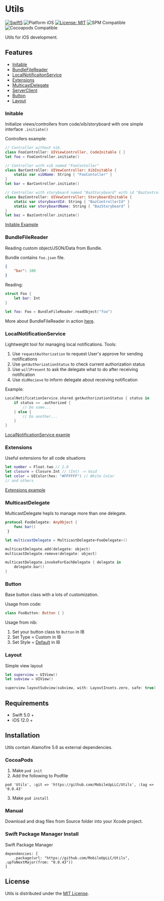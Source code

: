 # Utils

<p align="left">
    <a href="https://developer.apple.com/swift"><img src="https://img.shields.io/badge/language-Swift_5-green" alt="Swift5" /></a>
 <img src="https://img.shields.io/badge/platform-iOS-blue.svg?style=flat" alt="Platform iOS" />
 <a href="https://github.com/MobileUpLLC/Utils/blob/main/LICENSE"><img src="https://img.shields.io/badge/license-MIT-green" alt="License: MIT" /></a>
<img src="https://img.shields.io/badge/SPM-compatible-green" alt="SPM Compatible">
<img src="https://img.shields.io/badge/CocoaPods-compatible-green" alt="Cocoapods Compatible">
</p>

Utils for iOS development.

## Features

- [Initable](#initable)
- [BundleFileReader](#bundlefilereader)
- [LocalNotificaitonService](#localnotificationservice)
- [Extensions](#extensions)
- [MulticastDelegate](#multicastdelegate)
- [ServerClient](/Documentation/ServerClient.md)
- [Button](#button)
- [Layout](#layout)

### Initable
Initialize views/controllers from code/xib/storyboard with one simple interface ```.initiate()```

Controllers example:
```swift
// Controller without nib.
class FooController: UIViewController, CodeInitable { }
let foo = FooController.initiate()

// Controller with xib named "FooContoller"
class BarController: UIVewController: XibInitable {
    static var xibName: String { "FooContoller" }
}
let bar = BarController.initiate()

// Controller with storyboard named "BazStoryboard" with id "BazControllerId"
class BazController: UIVewController: StoryboardInitable {
    static var storyboardId: String { "BazControllerId" }
    static var storyboardName: String { "BazStoryboard" }
}
let baz = BazController.initiate()
```

[Initable Example](https://github.com/MobileUpLLC/Utils/tree/develop/UtilsExample/Source/UI/Initable)


### BundleFileReader
Reading custom object/JSON/Data from Bundle.

Bundle contains ```foo.json``` file.
```json
{
    "bar": 100
}
```

Reading:
```swift
struct Foo {
    let bar: Int
}

let foo: Foo = BundleFileReader.readObject("foo")
```

More about BundleFileReader in action [here](https://github.com/MobileUpLLC/Utils/blob/develop/UtilsExample/UtilsExampleTests/UtilsExampleTests.swift).

### LocalNotificationService

Lightweight tool for managing local notifications. Tools:
1. Use ```requestAuthorization``` to request User's approve for sending notifications
2. Use ```getAuthorizationStatus``` to check current authorization status
3. Use ```willPresent``` to ask the delegate what to do after receiving notification
4. Use ```didRecieve``` to inform delegate about receiving notification

Example:
```swift
LocalNotificationService.shared.getAuthorizationStatus { status in
    if status == .authorized { 
        // Do some...
    } else {
        // Do another...
    }
}
```
[LocalNotificationService examle](https://github.com/MobileUpLLC/Utils/blob/develop/UtilsExample/Source/UI/ExampleViewController.swift)


### Extensions

Useful extensions for all code situations
```swift
let number = Float.two // 2.0
let closure = Closure.Int // (Int) -> Void
let color = UIColor(hex: "#FFFFFF") // White Color
// and others
```

[Extensions example](https://github.com/MobileUpLLC/Utils/tree/develop/Sources/Utils/Extensions)


### MulticastDelegate

MulticastDelegate hepls to manage more than one delegate.
```swift
protocol FooDelegate: AnyObject { 
    func bar()
 }

let multicastDelegate = MulticastDelegate<FooDelegate>()

multicastDelegate.add(delegate: object)
multicastDelegate.remove(delegate: object)

multicastDelegate.invokeForEachDelegate { delegate in
    delegate.bar()
}
```

### Button
Base button class with a lots of customization.

Usage from code:
```swift 
class FooButton: Button { }
```

Usage from nib:
1. Set your button class to ```Button``` in IB
1. Set Type = Custom in IB
2. Set Style = [Default](https://stackoverflow.com/questions/71137424/custom-uibutton-imageedgeinsets-titleedgeinsets-not-working) in IB

### Layout
Simple view layout

```swift
let superview = UIView()
let subview = UIView()

superview.layoutSubview(subview, with: LayoutInsets.zero, safe: true)
```

## Requirements

- Swift 5.0 +
- iOS 12.0 +

## Installation

Utils contain Alamofire 5.6 as external dependencies.

### CocoaPods

1. Make ```pod init``` 
2. Add the following to Podfile 

```
pod 'Utils', :git => 'https://github.com/MobileUpLLC/Utils', :tag => '0.0.43'
```

3. Make ```pod install```

### Manual

Download and drag files from Source folder into your Xcode project.

### Swift Package Manager Install

Swift Package Manager 

```
dependencies: [
    .package(url: "https://github.com/MobileUpLLC/Utils", .upToNextMajor(from: "0.0.43"))
]
```

## License

Utils is distributed under the [MIT License](https://github.com/MobileUpLLC/Utils/blob/main/LICENSE).
